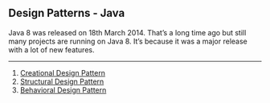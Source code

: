<h2>Design Patterns - Java</h2>
<div>Java 8 was released on 18th March 2014. That’s a long time ago but still many projects are running on Java 8. It’s because it was a major release with a lot of new features.</div>
<hr>

<ol>
<li><a href="creational.md#creational-design-pattern-home">Creational Design Pattern</a></li>
  <li><a href="#structural-design-pattern-home">Structural Design Pattern</a></li>
  <li><a href="#behavioral-design-pattern-home">Behavioral Design Pattern</a></li>
</ol>




